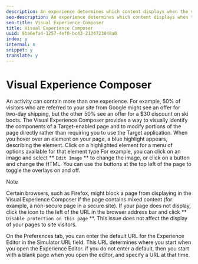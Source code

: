 ```yaml
---
description: An experience determines which content displays when the visitor meets the audience criteria for an activity. For example, the experience determines that, when a visitor uses Chrome to access your site, an offer for two-day shipping appears at the top of the page.
seo-description: An experience determines which content displays when the visitor meets the audience criteria for an activity. For example, the experience determines that, when a visitor uses Chrome to access your site, an offer for two-day shipping appears at the top of the page.
seo-title: Visual Experience Composer
title: Visual Experience Composer
uuid: 8ba6efa4-1257-4ef0-bc43-2134723048a0
index: y
internal: n
snippet: y
translate: y
---
```


# Visual Experience Composer

An activity can contain more than one experience. For example, 50% of visitors who are referred to your site from Google might see an offer for two-day shipping, but the other 50% see an offer for a $30 discount on ski boots.
The Visual Experience Composer provides a way to visually identify the components of a Target-enabled page and to modify portions of the page directly rather than requiring you to use the Target application.
When you hover over an element on your page, a blue highlight appears, describing the element. Click on a highlighted element for a menu of options available for that element type For example, you can click on an image and select ** `Edit Image` ** to change the image, or click on a button and change the HTML. You can use the buttons at the top left of the page to toggle the overlays on and off. 

>[!NOTE]
>
>Certain browsers, such as Firefox, might block a page from displaying in the Visual Experience Composer if the page contains mixed content (for example, a non-secure page in a secure site). If your page does not display, click the icon to the left of the URL in the browser address bar and click ** `Disable protection on this page` **. This issue does not affect the display of your pages to site visitors. 


On the Preferences tab, you can enter the default URL for the Experience Editor in the Simulator URL field. This URL determines where you start when you open the Experience Editor. if you do not enter a default, then you start with a blank page when you open the editor, and specify a URL at that time.
